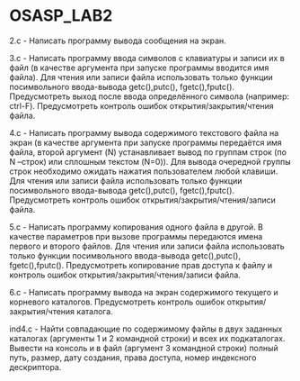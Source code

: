 # OSASP_LAB2

2.c - Написать программу вывода сообщения на экран. 

3.c - Написать программу ввода символов с клавиатуры и записи их в файл (в качестве аргумента при запуске программы вводится имя файла). Для чтения или записи файла использовать только функции посимвольного ввода-вывода getc(),putc(), fgetc(),fputc(). Предусмотреть выход после ввода определённого символа (например: ctrl-F). Предусмотреть контроль ошибок открытия/закрытия/чтения файла.

4.c -	Написать программу вывода содержимого текстового файла на экран (в качестве аргумента при запуске программы передаётся имя файла, второй аргумент (N) устанавливает вывод по группам строк (по N –строк) или сплошным текстом (N=0)). Для  вывода  очередной группы строк необходимо ожидать нажатия пользователем любой клавиши. Для чтения или записи файла использовать только функции посимвольного ввода-вывода getc(),putc(), fgetc(),fputc(). Предусмотреть контроль ошибок открытия/закрытия/чтения/записи файла.

5.c - Написать программу копирования одного файла в другой. В качестве параметров при вызове программы передаются имена первого и второго файлов. Для чтения или записи файла использовать только функции посимвольного ввода-вывода getc(),putc(), fgetc(),fputc(). Предусмотреть копирование  прав доступа к файлу и контроль ошибок открытия/закрытия/чтения/записи файла.

6.c -	Написать программу вывода на экран содержимого текущего и корневого каталогов. Предусмотреть контроль ошибок открытия/закрытия/чтения каталога.

ind4.c - Найти совпадающие по содержимому файлы в двух заданных каталогах (аргументы 1 и 2 командной строки) и всех их подкаталогах. Вывести на консоль и в файл (аргумент 3 командной строки) полный путь, размер, дату создания, права доступа, номер индексного дескриптора.
